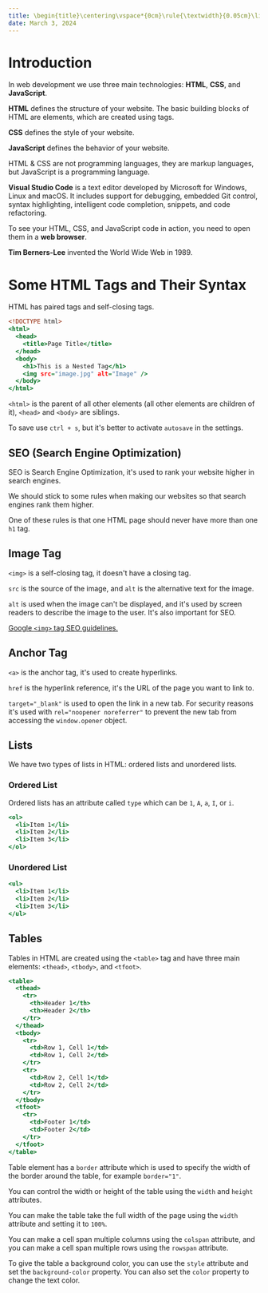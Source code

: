 ```yaml
---
title: \begin{title}\centering\vspace*{0cm}\rule{\textwidth}{0.05cm}\linebreak\vspace{0.5cm}{\Huge\bfseries Session 1 \par}\vspace{0.1cm}\hrule\end{title}
date: March 3, 2024
---
```


# Introduction

In web development we use three main technologies: **HTML**, **CSS**, and **JavaScript**.

**HTML** defines the structure of your website. The basic building blocks of HTML are elements, which are created using tags.

**CSS** defines the style of your website.

**JavaScript** defines the behavior of your website.

HTML & CSS are not programming languages, they are markup languages, but JavaScript is a programming language.

**Visual Studio Code** is a text editor developed by Microsoft for Windows, Linux and macOS. It includes support for debugging, embedded Git control, syntax highlighting, intelligent code completion, snippets, and code refactoring.

To see your HTML, CSS, and JavaScript code in action, you need to open them in a **web browser**.

**Tim Berners-Lee** invented the World Wide Web in 1989.

# Some HTML Tags and Their Syntax

HTML has paired tags and self-closing tags.

```{.html .numberLines}
<!DOCTYPE html>
<html>
  <head>
    <title>Page Title</title>
  </head>
  <body>
    <h1>This is a Nested Tag</h1>
    <img src="image.jpg" alt="Image" />
  </body>
</html>
```

`<html>` is the parent of all other elements (all other elements are children of it), `<head>` and `<body>` are siblings.

To save use `ctrl + s`, but it's better to activate `autosave` in the settings.

## SEO (Search Engine Optimization)

SEO is Search Engine Optimization, it's used to rank your website higher in search engines.

We should stick to some rules when making our websites so that search engines rank them higher.

One of these rules is that one HTML page should never have more than one `h1` tag.

## Image Tag

`<img>` is a self-closing tag, it doesn't have a closing tag.

`src` is the source of the image, and `alt` is the alternative text for the image.

`alt` is used when the image can't be displayed, and it's used by screen readers to describe the image to the user. It's also important for SEO.

[Google `<img>` tag SEO guidelines.](https://developers.google.com/search/docs/appearance/google-images?hl=en)

## Anchor Tag

`<a>` is the anchor tag, it's used to create hyperlinks.

`href` is the hyperlink reference, it's the URL of the page you want to link to.

`target="_blank"` is used to open the link in a new tab. For security reasons it's used with `rel="noopener noreferrer"` to prevent the new tab from accessing the `window.opener` object.

## Lists

We have two types of lists in HTML: ordered lists and unordered lists.

### Ordered List

Ordered lists has an attribute called `type` which can be `1`, `A`, `a`, `I`, or `i`.

```{.html .numberLines}
<ol>
  <li>Item 1</li>
  <li>Item 2</li>
  <li>Item 3</li>
</ol>
```

### Unordered List

```{.html .numberLines}
<ul>
  <li>Item 1</li>
  <li>Item 2</li>
  <li>Item 3</li>
</ul>
```

## Tables

Tables in HTML are created using the `<table>` tag and have three main elements: `<thead>`, `<tbody>`, and `<tfoot>`.

```{.html .numberLines}
<table>
  <thead>
    <tr>
      <th>Header 1</th>
      <th>Header 2</th>
    </tr>
  </thead>
  <tbody>
    <tr>
      <td>Row 1, Cell 1</td>
      <td>Row 1, Cell 2</td>
    </tr>
    <tr>
      <td>Row 2, Cell 1</td>
      <td>Row 2, Cell 2</td>
    </tr>
  </tbody>
  <tfoot>
    <tr>
      <td>Footer 1</td>
      <td>Footer 2</td>
    </tr>
  </tfoot>
</table>
```

Table element has a `border` attribute which is used to specify the width of the border around the table, for example `border="1"`.

You can control the width or height of the table using the `width` and `height` attributes.

You can make the table take the full width of the page using the `width` attribute and setting it to `100%`.

You can make a cell span multiple columns using the `colspan` attribute, and you can make a cell span multiple rows using the `rowspan` attribute.

To give the table a background color, you can use the `style` attribute and set the `background-color` property. You can also set the `color` property to change the text color.
